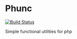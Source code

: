 Phunc
=====
[![Build Status](https://secure.travis-ci.org/brianium/phunc.png?branch=master)](https://travis-ci.org/brianium/phunc)

Simple functional utilities for php
